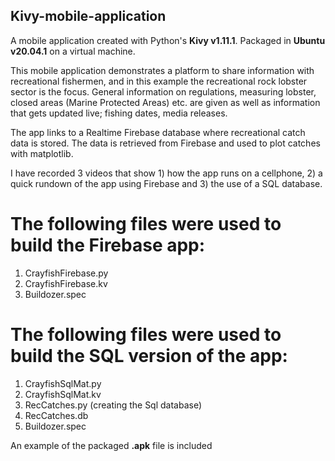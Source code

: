 ## Kivy-mobile-application
A mobile application created with Python's **Kivy v1.11.1**. Packaged in **Ubuntu v20.04.1** on a virtual machine. 

This mobile application demonstrates a platform to share information with recreational fishermen, and in this example the recreational rock lobster sector is the focus. General information on regulations, measuring lobster, closed areas (Marine Protected Areas) etc. are given as well as information that gets updated live; fishing dates, media releases. 

The app links to a Realtime Firebase database where recreational catch data is stored. The data is retrieved from Firebase and used to plot catches with matplotlib. 

I have recorded 3 videos that show 1) how the app runs on a cellphone, 2) a quick rundown of the app using Firebase and 3) the use of a SQL database. 

# The following files were used to build the Firebase app:

1. CrayfishFirebase.py
2. CrayfishFirebase.kv
3. Buildozer.spec

# The following files were used to build the SQL version of the app:

1. CrayfishSqlMat.py
2. CrayfishSqlMat.kv
3. RecCatches.py (creating the Sql database) 
4. RecCatches.db 
5. Buildozer.spec

An example of the packaged **.apk** file is included 

